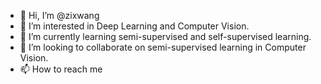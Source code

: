 - 👋 Hi, I’m @zixwang
- 👀 I’m interested in Deep Learning and Computer Vision.
- 🌱 I’m currently learning semi-supervised and self-supervised learning.
- 💞️ I’m looking to collaborate on semi-supervised learning in Computer Vision.
- 📫 How to reach me 

<!---
zixwang/zixwang is a ✨ special ✨ repository because its `README.md` (this file) appears on your GitHub profile.
You can click the Preview link to take a look at your changes.
--->
